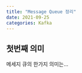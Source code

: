 ```yaml
---
title: "Message Queue 정리"
date: 2021-09-25
categories: Kafka
---
```


## 첫번째 의미

메세지 큐의 한가지 의미는...


<script src="https://gist.github.com/ihoneymon/652be052a0727ad59601.js"></script>
